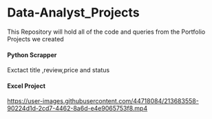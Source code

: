 # Data-Analyst_Projects
This Repository will hold all of the code and queries from the Portfolio Projects we created
#### Python Scrapper
Exctact title ,review,price and status
#### Excel Project
https://user-images.githubusercontent.com/44718084/213683558-90224d1d-2cd7-4462-8a6d-e4e9065753f8.mp4
